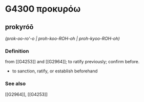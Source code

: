 # G4300 προκυρόω

## prokyróō

_(prok-oo-ro'-o | proh-koo-ROH-oh | proh-kyoo-ROH-oh)_

### Definition

from [[G4253]] and [[G2964]]; to ratify previously; confirm before.

- to sanction, ratify, or establish beforehand

### See also

[[G2964]], [[G4253]]

